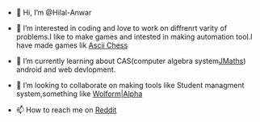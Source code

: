 - 👋 Hi, I’m @Hilal-Anwar

- 👀 I’m interested in coding and love to work on diffrenrt varity of problems.I like to make games and intested in making automation tool.I have made games lik
  [Ascii Chess](https://github.com/Hilal-Anwar/AsciiChess)

- 🌱 I’m currently learning about CAS(computer algebra system[JMaths](https://github.com/Hilal-Anwar/JMaths)) android and web devlopment.

- 💞️ I’m looking to collaborate on making tools like Student managment system,something like [Wolform|Alpha](https://www.wolframalpha.com)

- 📫 How to reach me on [Reddit](https://www.reddit.com/user/CodeBoy142857/)

<!---
Hilal-Anwar/Hilal-Anwar is a ✨ special ✨ repository because its `README.md` (this file) appears on your GitHub profile.
You can click the Preview link to take a look at your changes.
--->
